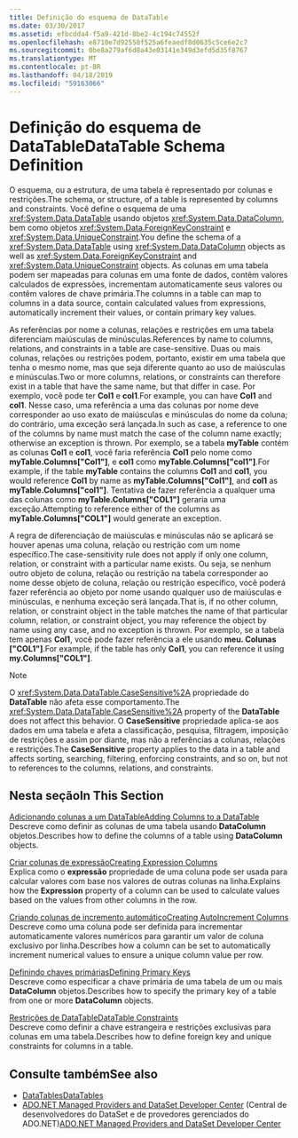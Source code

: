 ```yaml
---
title: Definição do esquema de DataTable
ms.date: 03/30/2017
ms.assetid: efbcdda4-f5a9-421d-8be2-4c194c74552f
ms.openlocfilehash: e8710e7d92558f525a6feaedf8d0635c5ce6e2c7
ms.sourcegitcommit: 0be8a279af6d8a43e03141e349d3efd5d35f8767
ms.translationtype: MT
ms.contentlocale: pt-BR
ms.lasthandoff: 04/18/2019
ms.locfileid: "59163066"
---
```

# <a name="datatable-schema-definition"></a><span data-ttu-id="fea68-102">Definição do esquema de DataTable</span><span class="sxs-lookup"><span data-stu-id="fea68-102">DataTable Schema Definition</span></span>
<span data-ttu-id="fea68-103">O esquema, ou a estrutura, de uma tabela é representado por colunas e restrições.</span><span class="sxs-lookup"><span data-stu-id="fea68-103">The schema, or structure, of a table is represented by columns and constraints.</span></span> <span data-ttu-id="fea68-104">Você define o esquema de uma <xref:System.Data.DataTable> usando objetos <xref:System.Data.DataColumn>, bem como objetos <xref:System.Data.ForeignKeyConstraint> e <xref:System.Data.UniqueConstraint>.</span><span class="sxs-lookup"><span data-stu-id="fea68-104">You define the schema of a <xref:System.Data.DataTable> using <xref:System.Data.DataColumn> objects as well as <xref:System.Data.ForeignKeyConstraint> and <xref:System.Data.UniqueConstraint> objects.</span></span> <span data-ttu-id="fea68-105">As colunas em uma tabela podem ser mapeadas para colunas em uma fonte de dados, contêm valores calculados de expressões, incrementam automaticamente seus valores ou contêm valores de chave primária.</span><span class="sxs-lookup"><span data-stu-id="fea68-105">The columns in a table can map to columns in a data source, contain calculated values from expressions, automatically increment their values, or contain primary key values.</span></span>  
  
 <span data-ttu-id="fea68-106">As referências por nome a colunas, relações e restrições em uma tabela diferenciam maiúsculas de minúsculas.</span><span class="sxs-lookup"><span data-stu-id="fea68-106">References by name to columns, relations, and constraints in a table are case-sensitive.</span></span> <span data-ttu-id="fea68-107">Duas ou mais colunas, relações ou restrições podem, portanto, existir em uma tabela que tenha o mesmo nome, mas que seja diferente quanto ao uso de maiúsculas e minúsculas.</span><span class="sxs-lookup"><span data-stu-id="fea68-107">Two or more columns, relations, or constraints can therefore exist in a table that have the same name, but that differ in case.</span></span> <span data-ttu-id="fea68-108">Por exemplo, você pode ter **Col1** e **col1**.</span><span class="sxs-lookup"><span data-stu-id="fea68-108">For example, you can have **Col1** and **col1**.</span></span> <span data-ttu-id="fea68-109">Nesse caso, uma referência a uma das colunas por nome deve corresponder ao uso exato de maiúsculas e minúsculas do nome da coluna; do contrário, uma exceção será lançada.</span><span class="sxs-lookup"><span data-stu-id="fea68-109">In such as case, a reference to one of the columns by name must match the case of the column name exactly; otherwise an exception is thrown.</span></span> <span data-ttu-id="fea68-110">Por exemplo, se a tabela **myTable** contém as colunas **Col1** e **col1**, você faria referência **Col1** pelo nome como  **myTable.Columns["Col1"]**, e **col1** como **myTable.Columns["col1"]**.</span><span class="sxs-lookup"><span data-stu-id="fea68-110">For example, if the table **myTable** contains the columns **Col1** and **col1**, you would reference **Col1** by name as **myTable.Columns["Col1"]**, and **col1** as **myTable.Columns["col1"]**.</span></span> <span data-ttu-id="fea68-111">Tentativa de fazer referência a qualquer uma das colunas como **myTable.Columns["COL1"]** geraria uma exceção.</span><span class="sxs-lookup"><span data-stu-id="fea68-111">Attempting to reference either of the columns as **myTable.Columns["COL1"]** would generate an exception.</span></span>  
  
 <span data-ttu-id="fea68-112">A regra de diferenciação de maiúsculas e minúsculas não se aplicará se houver apenas uma coluna, relação ou restrição com um nome específico.</span><span class="sxs-lookup"><span data-stu-id="fea68-112">The case-sensitivity rule does not apply if only one column, relation, or constraint  with a particular name exists.</span></span> <span data-ttu-id="fea68-113">Ou seja, se nenhum outro objeto de coluna, relação ou restrição na tabela corresponder ao nome desse objeto de coluna, relação ou restrição específico, você poderá fazer referência ao objeto por nome usando qualquer uso de maiúsculas e minúsculas, e nenhuma exceção será lançada.</span><span class="sxs-lookup"><span data-stu-id="fea68-113">That is, if no other column, relation, or constraint object in the table matches the name of that particular column, relation, or constraint object, you may reference the object by name using any case, and no exception is thrown.</span></span> <span data-ttu-id="fea68-114">Por exemplo, se a tabela tem apenas **Col1**, você pode fazer referência a ele usando **meu. Colunas ["COL1"]**.</span><span class="sxs-lookup"><span data-stu-id="fea68-114">For example, if the table has only **Col1**, you can reference it using **my.Columns["COL1"]**.</span></span>  
  
> [!NOTE]
>  <span data-ttu-id="fea68-115">O <xref:System.Data.DataTable.CaseSensitive%2A> propriedade do **DataTable** não afeta esse comportamento.</span><span class="sxs-lookup"><span data-stu-id="fea68-115">The <xref:System.Data.DataTable.CaseSensitive%2A> property of the **DataTable** does not affect this behavior.</span></span> <span data-ttu-id="fea68-116">O **CaseSensitive** propriedade aplica-se aos dados em uma tabela e afeta a classificação, pesquisa, filtragem, imposição de restrições e assim por diante, mas não a referências a colunas, relações e restrições.</span><span class="sxs-lookup"><span data-stu-id="fea68-116">The **CaseSensitive** property applies to the data in a table and affects sorting, searching, filtering, enforcing constraints, and so on, but not to references to the columns, relations, and constraints.</span></span>  
  
## <a name="in-this-section"></a><span data-ttu-id="fea68-117">Nesta seção</span><span class="sxs-lookup"><span data-stu-id="fea68-117">In This Section</span></span>  
 [<span data-ttu-id="fea68-118">Adicionando colunas a um DataTable</span><span class="sxs-lookup"><span data-stu-id="fea68-118">Adding Columns to a DataTable</span></span>](../../../../../docs/framework/data/adonet/dataset-datatable-dataview/adding-columns-to-a-datatable.md)  
 <span data-ttu-id="fea68-119">Descreve como definir as colunas de uma tabela usando **DataColumn** objetos.</span><span class="sxs-lookup"><span data-stu-id="fea68-119">Describes how to define the columns of a table using **DataColumn** objects.</span></span>  
  
 [<span data-ttu-id="fea68-120">Criar colunas de expressão</span><span class="sxs-lookup"><span data-stu-id="fea68-120">Creating Expression Columns</span></span>](../../../../../docs/framework/data/adonet/dataset-datatable-dataview/creating-expression-columns.md)  
 <span data-ttu-id="fea68-121">Explica como o **expressão** propriedade de uma coluna pode ser usada para calcular valores com base nos valores de outras colunas na linha.</span><span class="sxs-lookup"><span data-stu-id="fea68-121">Explains how the **Expression** property of a column can be used to calculate values based on the values from other columns in the row.</span></span>  
  
 [<span data-ttu-id="fea68-122">Criando colunas de incremento automático</span><span class="sxs-lookup"><span data-stu-id="fea68-122">Creating AutoIncrement Columns</span></span>](../../../../../docs/framework/data/adonet/dataset-datatable-dataview/creating-autoincrement-columns.md)  
 <span data-ttu-id="fea68-123">Descreve como uma coluna pode ser definida para incrementar automaticamente valores numéricos para garantir um valor de coluna exclusivo por linha.</span><span class="sxs-lookup"><span data-stu-id="fea68-123">Describes how a column can be set to automatically increment numerical values to ensure a unique column value per row.</span></span>  
  
 [<span data-ttu-id="fea68-124">Definindo chaves primárias</span><span class="sxs-lookup"><span data-stu-id="fea68-124">Defining Primary Keys</span></span>](../../../../../docs/framework/data/adonet/dataset-datatable-dataview/defining-primary-keys.md)  
 <span data-ttu-id="fea68-125">Descreve como especificar a chave primária de uma tabela de um ou mais **DataColumn** objetos.</span><span class="sxs-lookup"><span data-stu-id="fea68-125">Describes how to specify the primary key of a table from one or more **DataColumn** objects.</span></span>  
  
 [<span data-ttu-id="fea68-126">Restrições de DataTable</span><span class="sxs-lookup"><span data-stu-id="fea68-126">DataTable Constraints</span></span>](../../../../../docs/framework/data/adonet/dataset-datatable-dataview/datatable-constraints.md)  
 <span data-ttu-id="fea68-127">Descreve como definir a chave estrangeira e restrições exclusivas para colunas em uma tabela.</span><span class="sxs-lookup"><span data-stu-id="fea68-127">Describes how to define foreign key and unique constraints for columns in a table.</span></span>  
  
## <a name="see-also"></a><span data-ttu-id="fea68-128">Consulte também</span><span class="sxs-lookup"><span data-stu-id="fea68-128">See also</span></span>

- [<span data-ttu-id="fea68-129">DataTables</span><span class="sxs-lookup"><span data-stu-id="fea68-129">DataTables</span></span>](../../../../../docs/framework/data/adonet/dataset-datatable-dataview/datatables.md)
- <span data-ttu-id="fea68-130">[ADO.NET Managed Providers and DataSet Developer Center](https://go.microsoft.com/fwlink/?LinkId=217917) (Central de desenvolvedores do DataSet e de provedores gerenciados do ADO.NET)</span><span class="sxs-lookup"><span data-stu-id="fea68-130">[ADO.NET Managed Providers and DataSet Developer Center](https://go.microsoft.com/fwlink/?LinkId=217917)</span></span>
